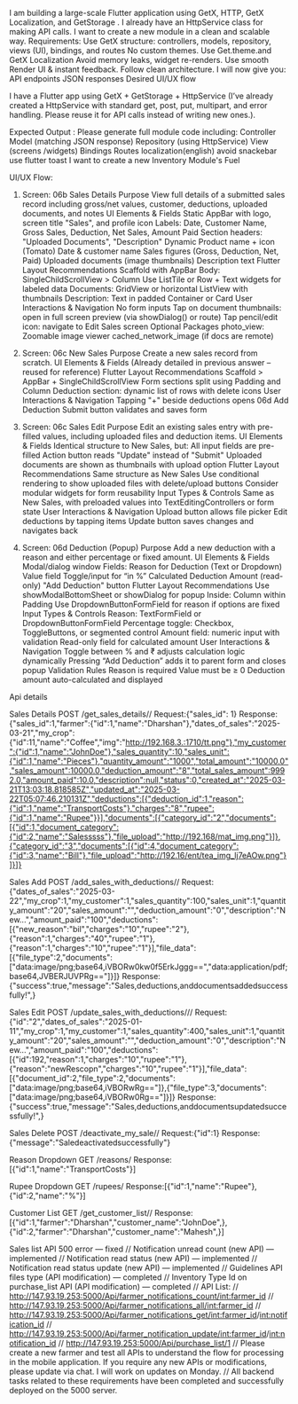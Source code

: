 
I am building a large-scale Flutter application using GetX, HTTP, GetX Localization, and GetStorage .
I already have an HttpService class for making API calls. I want to create a new module in a clean and scalable way.
Requirements:
Use GetX structure: controllers, models, repository, views (UI), bindings, and routes
No custom themes. Use Get.theme.and GetX Localization
Avoid memory leaks, widget re-renders.
Use smooth Render UI & instant feedback.
Follow clean architecture.
I will now give you:
API endpoints
JSON responses
Desired UI/UX flow

I have a Flutter app using GetX + GetStorage + HttpService (I’ve already created a HttpService with standard get, post, put, multipart, and error handling. Please reuse it for API calls instead of writing new ones.).

Expected Output :
Please generate full module code including:
Controller
Model (matching JSON response)
Repository (using HttpService)
View (screens /widgets)
Bindings
Routes
localization(english)
avoid snackebar use flutter toast
I want to create a new Inventory Module's Fuel

UI/UX Flow:

1. Screen: 06b Sales Details
Purpose
View full details of a submitted sales record including gross/net values, customer, deductions, uploaded documents, and notes
UI Elements & Fields
Static
AppBar with logo, screen title "Sales", and profile icon
Labels: Date, Customer Name, Gross Sales, Deduction, Net Sales, Amount Paid
Section headers: "Uploaded Documents", "Description"
Dynamic
Product name + icon (Tomato)
Date & customer name
Sales figures (Gross, Deduction, Net, Paid)
Uploaded documents (image thumbnails)
Description text
Flutter Layout Recommendations
Scaffold with AppBar
Body: SingleChildScrollView > Column
Use ListTile or Row + Text widgets for labeled data
Documents: GridView or horizontal ListView with thumbnails
Description: Text in padded Container or Card
User Interactions & Navigation
No form inputs
Tap on document thumbnails: open in full screen preview (via showDialog() or route)
Tap pencil/edit icon: navigate to Edit Sales screen
Optional Packages
photo_view: Zoomable image viewer
cached_network_image (if docs are remote)

2. Screen: 06c New Sales
Purpose
Create a new sales record from scratch.
UI Elements & Fields
(Already detailed in previous answer – reused for reference)
Flutter Layout Recommendations
Scaffold > AppBar + SingleChildScrollView
Form sections split using Padding and Column
Deduction section: dynamic list of rows with delete icons
User Interactions & Navigation
Tapping "+" beside deductions opens 06d Add Deduction
Submit button validates and saves form

3. Screen: 06c Sales Edit
Purpose
Edit an existing sales entry with pre-filled values, including uploaded files and deduction items.
UI Elements & Fields
Identical structure to New Sales, but:
All input fields are pre-filled
Action button reads "Update" instead of "Submit"
Uploaded documents are shown as thumbnails with upload option
Flutter Layout Recommendations
Same structure as New Sales
Use conditional rendering to show uploaded files with delete/upload buttons
Consider modular widgets for form reusability
Input Types & Controls
Same as New Sales, with preloaded values into TextEditingControllers or form state
User Interactions & Navigation
Upload button allows file picker
Edit deductions by tapping items
Update button saves changes and navigates back

4. Screen: 06d Deduction (Popup)
Purpose
Add a new deduction with a reason and either percentage or fixed amount.
UI Elements & Fields
Modal/dialog window
Fields:
Reason for Deduction (Text or Dropdown)
Value field
Toggle/input for “in %”
Calculated Deduction Amount (read-only)
"Add Deduction" button
Flutter Layout Recommendations
Use showModalBottomSheet or showDialog for popup
Inside: Column within Padding
Use DropdownButtonFormField for reason if options are fixed
Input Types & Controls
Reason: TextFormField or DropdownButtonFormField
Percentage toggle: Checkbox, ToggleButtons, or segmented control
Amount field: numeric input with validation
Read-only field for calculated amount
User Interactions & Navigation
Toggle between % and ₹ adjusts calculation logic dynamically
Pressing “Add Deduction” adds it to parent form and closes popup
Validation Rules
Reason is required
Value must be ≥ 0
Deduction amount auto-calculated and displayed

Api details

Sales Details
POST /get_sales_details/<Farmer Id>/
Request:{"sales_id": 1}
Response:{"sales_id":1,"farmer":{"id":1,"name":"Dharshan"},"dates_of_sales":"2025-03-21","my_crop":{"id":11,"name":"Coffee","img":"http://192.168.3.:1710/tt.png"},"my_customer":{"id":1,"name":"JohnDoe"},"sales_quantity":10,"sales_unit":{"id":1,"name":"Pieces"},"quantity_amount":"1000","total_amount":"10000.0","sales_amount":10000.0,"deduction_amount":"8","total_sales_amount":9992.0,"amount_paid":10.0,"description":null,"status":0,"created_at":"2025-03-21T13:03:18.818585Z","updated_at":"2025-03-22T05:07:46.210131Z","deductions":[{"deduction_id":1,"reason":{"id":1,"name":"TransportCosts"},"charges":"8","rupee":{"id":1,"name":"Rupee"}}],"documents":[{"category_id":"2","documents":[{"id":1,"document_category":{"id":2,"name":"Salesssss"},"file_upload":"http://192.168/mat_img.png"}]},{"category_id":"3","documents":[{"id":4,"document_category":{"id":3,"name":"Bill"},"file_upload":"http://192.16/ent/tea_img_lj7eAOw.png"}]}]}

Sales Add
POST /add_sales_with_deductions/<Farmer Id>/
Request:{"dates_of_sales":"2025-03-22","my_crop":1,"my_customer":1,"sales_quantity":100,"sales_unit":1,"quantity_amount":"20","sales_amount":"","deduction_amount":"0","description":"New...","amount_paid":"100","deductions":[{"new_reason":"bil","charges":"10","rupee":"2"},{"reason":1,"charges":"40","rupee":"1"},{"reason":1,"charges":"10","rupee":"1"}],"file_data":[{"file_type":2,"documents":["data:image/png;base64,iVBORw0kw0f5ErkJggg==","data:application/pdf;base64,JVBERJUVPRg=="]}]}
Response:{"success":true,"message":"Sales,deductions,anddocumentsaddedsuccessfully!",}

Sales Edit
POST /update_sales_with_deductions/<Farmer Id>/<Sales Id>/
Request:{"id":"2","dates_of_sales":"2025-01-11","my_crop":1,"my_customer":1,"sales_quantity":400,"sales_unit":1,"quantity_amount":"20","sales_amount":"","deduction_amount":"0","description":"New...","amount_paid":"100","deductions":[{"id":192,"reason":1,"charges":"10","rupee":"1"},{"reason":"newRescopn","charges":"10","rupee":"1"}],"file_data":[{"document_id":2,"file_type":2,"documents":["data:image/png;base64,iVBORwRg=="]},{"file_type":3,"documents":["data:image/png;base64,iVBORw0Rg=="]}]}
Response:{"success":true,"message":"Sales,deductions,anddocumentsupdatedsuccessfully!",}

Sales Delete
POST /deactivate_my_sale/<Farmer Id>/
Request:{"id":1}
Response:{"message":"Saledeactivatedsuccessfully"}

Reason Dropdown
GET /reasons/
Response:[{"id":1,"name":"TransportCosts"}]

Rupee Dropdown
GET /rupees/
Response:[{"id":1,"name":"Rupee"},{"id":2,"name":"%"}]

Customer List
GET /get_customer_list/<Farmer Id>/
Response:[{"id":1,"farmer":"Dharshan","customer_name":"JohnDoe",},{"id":2,"farmer":"Dharshan","customer_name":"Mahesh",}]




Sales list API 500 error — fixed
// Notification unread count (new API) — implemented
// Notification read status (new API) — implemented
// Notification read status update (new API) — implemented
// Guidelines API files type (API modification) — completed
// Inventory Type Id on purchase_list API (API modification) — completed
// API List:
// http://147.93.19.253:5000/Api/farmer_notifications_count/<int:farmer_id>
// http://147.93.19.253:5000/Api/farmer_notifications_all/<int:farmer_id>
// http://147.93.19.253:5000/Api/farmer_notifications_get/<int:farmer_id>/<int:notification_id>
// http://147.93.19.253:5000/Api/farmer_notification_update/<int:farmer_id>/<int:notification_id>
// http://147.93.19.253:5000/Api/purchase_list/1
// Please create a new farmer and test all APIs to understand the flow for processing in the mobile application. If you require any new APIs or modifications, please update via chat. I will work on updates on Monday.
// All backend tasks related to these requirements have been completed and successfully deployed on the 5000 server.

